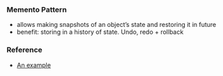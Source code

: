 ### Memento Pattern

- allows making snapshots of an object’s state and restoring it in future
- benefit: storing in a history of state. Undo, redo + rollback

### Reference

- [An example](https://bit.ly/2YgBYpl)